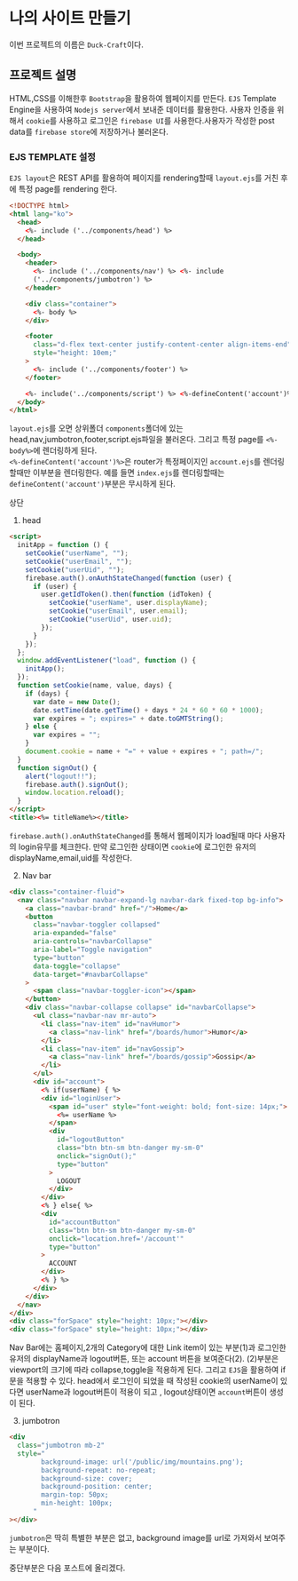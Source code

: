 # 나의 사이트 만들기

이번 프로젝트의 이름은 `Duck-Craft`이다.

## 프로젝트 설명

HTML,CSS를 이해한후 `Bootstrap`을 활용하여 웹페이지를 만든다. `EJS` Template Engine을 사용하여 `Nodejs server`에서 보내준 데이터를 활용한다.
사용자 인증을 위해서 `cookie`를 사용하고 로그인은 `firebase UI`를 사용한다.사용자가 작성한 post data를 `firebase store`에 저장하거나 불러온다.

### EJS TEMPLATE 설정

`EJS layout`은 REST API를 활용하여 페이지를 rendering할때 `layout.ejs`를 거친 후에 특정 page를 rendering 한다.

```html
<!DOCTYPE html>
<html lang="ko">
  <head>
    <%- include ('../components/head') %>
  </head>

  <body>
    <header>
      <%- include ('../components/nav') %> <%- include
      ('../components/jumbotron') %>
    </header>

    <div class="container">
      <%- body %>
    </div>

    <footer
      class="d-flex text-center justify-content-center align-items-end"
      style="height: 10em;"
    >
      <%- include ('../components/footer') %>
    </footer>

    <%- include('../components/script') %> <%-defineContent('account')%>
  </body>
</html>
```

`layout.ejs`를 오면 상위폴더 `components`폴더에 있는 head,nav,jumbotron,footer,script.ejs파일을 불러온다. 그리고 특정 page를 `<%- body%>`에 렌더링하게 된다.  
`<%-defineContent('account')%>`은 router가 특정페이지인 `account.ejs`를 렌더링할때만 이부분을 렌더링한다. 예를 들면 `index.ejs`를 렌더링할때는 `defineContent('account')`부분은 무시하게 된다.

상단

1. head

```html
<script>
  initApp = function () {
    setCookie("userName", "");
    setCookie("userEmail", "");
    setCookie("userUid", "");
    firebase.auth().onAuthStateChanged(function (user) {
      if (user) {
        user.getIdToken().then(function (idToken) {
          setCookie("userName", user.displayName);
          setCookie("userEmail", user.email);
          setCookie("userUid", user.uid);
        });
      }
    });
  };
  window.addEventListener("load", function () {
    initApp();
  });
  function setCookie(name, value, days) {
    if (days) {
      var date = new Date();
      date.setTime(date.getTime() + days * 24 * 60 * 60 * 1000);
      var expires = "; expires=" + date.toGMTString();
    } else {
      var expires = "";
    }
    document.cookie = name + "=" + value + expires + "; path=/";
  }
  function signOut() {
    alert("logout!!");
    firebase.auth().signOut();
    window.location.reload();
  }
</script>
<title><%= titleName%></title>
```

`firebase.auth().onAuthStateChanged`를 통해서 웹페이지가 load될때 마다 사용자의 login유무를 체크한다. 만약 로그인한 상태이면 `cookie`에 로그인한 유저의 displayName,email,uid를 작성한다.

2. Nav bar

```html
<div class="container-fluid">
  <nav class="navbar navbar-expand-lg navbar-dark fixed-top bg-info">
    <a class="navbar-brand" href="/">Home</a>
    <button
      class="navbar-toggler collapsed"
      aria-expanded="false"
      aria-controls="navbarCollapse"
      aria-label="Toggle navigation"
      type="button"
      data-toggle="collapse"
      data-target="#navbarCollapse"
    >
      <span class="navbar-toggler-icon"></span>
    </button>
    <div class="navbar-collapse collapse" id="navbarCollapse">
      <ul class="navbar-nav mr-auto">
        <li class="nav-item" id="navHumor">
          <a class="nav-link" href="/boards/humor">Humor</a>
        </li>
        <li class="nav-item" id="navGossip">
          <a class="nav-link" href="/boards/gossip">Gossip</a>
        </li>
      </ul>
      <div id="account">
        <% if(userName) { %>
        <div id="loginUser">
          <span id="user" style="font-weight: bold; font-size: 14px;">
            <%= userName %>
          </span>
          <div
            id="logoutButton"
            class="btn btn-sm btn-danger my-sm-0"
            onclick="signOut();"
            type="button"
          >
            LOGOUT
          </div>
        </div>
        <% } else{ %>
        <div
          id="accountButton"
          class="btn btn-sm btn-danger my-sm-0"
          onclick="location.href='/account'"
          type="button"
        >
          ACCOUNT
        </div>
        <% } %>
      </div>
    </div>
  </nav>
</div>
<div class="forSpace" style="height: 10px;"></div>
<div class="forSpace" style="height: 10px;"></div>
```

Nav Bar에는 홈페이지,2개의 Category에 대한 Link item이 있는 부분(1)과 로그인한 유저의 displayName과 logout버튼, 또는 account 버튼을 보여준다(2). (2)부분은 viewport의 크기에 따라 collapse,toggle을 적용하게 된다. 그리고 `EJS`을 활용하여 if문을 적용할 수 있다. head에서 로그인이 되었을 때 작성된 cookie의 userName이 있다면 userName과 logout버튼이 적용이 되고 , logout상태이면 `account`버튼이 생성이 된다.

3. jumbotron

```html
<div
  class="jumbotron mb-2"
  style="
        background-image: url('/public/img/mountains.png');
        background-repeat: no-repeat;
        background-size: cover;
        background-position: center;
        margin-top: 50px;
        min-height: 100px;
      "
></div>
```

`jumbotron`은 딱히 특별한 부분은 없고, background image를 url로 가져와서 보여주는 부분이다.

중단부분은 다음 포스트에 올리겠다.
